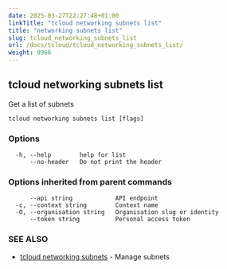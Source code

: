 ```yaml
---
date: 2025-03-27T22:27:48+01:00
linkTitle: "tcloud networking subnets list"
title: "networking subnets list"
slug: tcloud_networking_subnets_list
url: /docs/tcloud/tcloud_networking_subnets_list/
weight: 9966
---
```

## tcloud networking subnets list

Get a list of subnets

```
tcloud networking subnets list [flags]
```

### Options

```
  -h, --help        help for list
      --no-header   Do not print the header
```

### Options inherited from parent commands

```
      --api string            API endpoint
  -c, --context string        Context name
  -O, --organisation string   Organisation slug or identity
      --token string          Personal access token
```

### SEE ALSO

* [tcloud networking subnets](/docs/tcloud/tcloud_networking_subnets/)	 - Manage subnets

